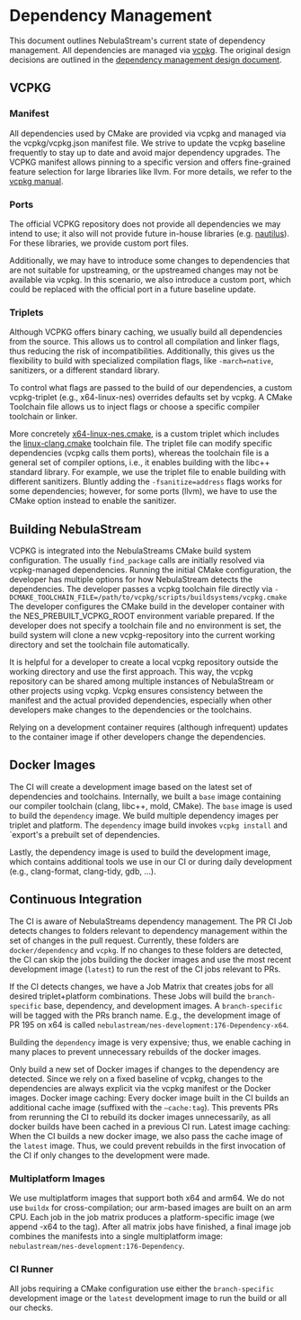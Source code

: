 # Dependency Management

This document outlines NebulaStream's current state of dependency management. All dependencies are
managed via [vcpkg](https://github.com/microsoft/vcpkg). The original design decisions are outlined in the
[dependency management design document](docs/design/20240710_dependency-management.md).

## VCPKG

### Manifest

All dependencies used by CMake are provided via vcpkg and managed via the vcpkg/vcpkg.json manifest file. We strive to
update the vcpkg baseline frequently to stay up to date and avoid major dependency upgrades. The VCPKG manifest allows
pinning to a specific version and offers fine-grained feature selection for large libraries like llvm. For more details,
we refer to the [vcpkg manual](https://learn.microsoft.com/en-us/vcpkg/concepts/manifest-mode).

### Ports

The official VCPKG repository does not provide all dependencies we may intend to use; it also will not provide future
in-house libraries (e.g. [nautilus](https://github.com/nebulastream/nautilus)). For these libraries, we provide custom
port files.

Additionally, we may have to introduce some changes to dependencies that are not suitable for upstreaming, or the
upstreamed changes may not be available via vcpkg. In this scenario, we also introduce a custom port, which could be
replaced with the official port in a future baseline update.

### Triplets

Although VCPKG offers binary caching, we usually build all dependencies from the source. This allows us
to control all compilation and linker flags, thus reducing the risk of incompatibilities. Additionally, this gives us
the flexibility to build with specialized compilation flags, like `-march=native`, sanitizers, or a different standard
library.

To control what flags are passed to the build of our dependencies, a custom vcpkg-triplet (e.g., x64-linux-nes)
overrides
defaults set by vcpkg. A CMake Toolchain file allows us to inject flags or choose a specific compiler toolchain or
linker.

More concretely [x64-linux-nes.cmake](vcpkg/custom-triplets/x64-linux-nes.cmake), is a custom triplet which includes
the [linux-clang.cmake](vcpkg/custom-triplets/linux-clang.cmake) toolchain file. The triplet file can modify specific
dependencies (vcpkg calls them ports), whereas the toolchain file is a general set of compiler options, i.e., it enables
building with the libc++ standard library. For example, we use the triplet file to enable building with different
sanitizers.
Bluntly adding the `-fsanitize=address` flags works for some dependencies; however, for some ports (llvm), we have to
use the CMake option instead to enable the sanitizer.

## Building NebulaStream

VCPKG is integrated into the NebulaStreams CMake build system configuration. The usually `find_package` calls are
initially resolved via vcpkg-managed dependencies. Running the initial CMake configuration, the developer has multiple
options for how NebulaStream detects the dependencies.
The developer passes a vcpkg toolchain file directly via
`-DCMAKE_TOOLCHAIN_FILE=/path/to/vcpkg/scripts/buildsystems/vcpkg.cmake`
The developer configures the CMake build in the developer container with the NES_PREBUILT_VCPKG_ROOT environment variable prepared.
If the developer does not specify a toolchain file and no environment is set, the build system will clone a new
vcpkg-repository into the current working directory and set the toolchain file automatically.

It is helpful for a developer to create a local vcpkg repository outside the working directory and use the first
approach. This way, the vcpkg repository can be shared among multiple instances of NebulaStream or other projects using
vcpkg. Vcpkg ensures consistency between the manifest and the actual provided dependencies, especially when other
developers make changes to the dependencies or the toolchains.

Relying on a development container requires (although infrequent) updates to the container image if other developers
change the dependencies.

## Docker Images

The CI will create a development image based on the latest set of dependencies and toolchains. Internally, we built a
`base` image containing our compiler toolchain (clang, libc++, mold, CMake). The `base` image is used to build the
`dependency` image. We build multiple dependency images per triplet and platform. The `dependency` image build invokes
`vcpkg install` and `export's a prebuilt set of dependencies.

Lastly, the dependency image is used to build the development image, which contains additional tools we use in our CI or
during daily development (e.g., clang-format, clang-tidy, gdb, ...).

## Continuous Integration

The CI is aware of NebulaStreams dependency management. The PR CI Job detects changes to folders relevant to dependency
management within the set of changes in the pull request. Currently, these folders are `docker/dependency` and `vcpkg`.
If no changes to these folders are detected, the CI can skip the jobs building the docker images and use the most recent
development image (`latest`) to run the rest of the CI jobs relevant to PRs.

If the CI detects changes, we have a Job Matrix that creates jobs for all desired triplet+platform combinations. These
Jobs will build the `branch-specific` base, dependency, and development images. A `branch-specific` will be tagged with
the PRs branch name. E.g., the development image of PR 195 on x64 is called
`nebulastream/nes-development:176-Dependency-x64`.

Building the `dependency` image is very expensive; thus, we enable caching in many places to prevent unnecessary
rebuilds of the docker images.

Only build a new set of Docker images if changes to the dependency are detected. Since we rely on a fixed baseline of
vcpkg, changes to the dependencies are always explicit via the vcpkg manifest or the Docker images.
Docker image caching: Every docker image built in the CI builds an additional cache image (suffixed with the
`—cache:tag`). This prevents PRs from rerunning the CI to rebuild its docker images unnecessarily, as all docker builds
have been cached in a previous CI run.
Latest image caching: When the CI builds a new docker image, we also pass the cache image of the `latest` image. Thus,
we could prevent rebuilds in the first invocation of the CI if only changes to the development were made.

### Multiplatform Images

We use multiplatform images that support both x64 and arm64. We do not use `buildx` for cross-compilation; our arm-based
images are built on an arm CPU. Each job in the job matrix produces a platform-specific image (we append -x64 to the
tag). After all matrix jobs have finished, a final image job combines the manifests into a single multiplatform image:
`nebulastream/nes-development:176-Dependency`.

### CI Runner

All jobs requiring a CMake configuration use either the `branch-specific` development image or the `latest` development
image to run the build or all our checks.